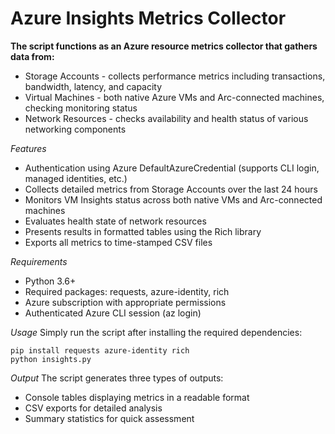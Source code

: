 # Azure Insights Metrics Collector

**The script functions as an Azure resource metrics collector that gathers data from:**

  -  Storage Accounts - collects performance metrics including transactions, bandwidth, latency, and capacity
  -  Virtual Machines - both native Azure VMs and Arc-connected machines, checking monitoring status
  -  Network Resources - checks availability and health status of various networking components

*Features*

  -  Authentication using Azure DefaultAzureCredential (supports CLI login, managed identities, etc.)
  -  Collects detailed metrics from Storage Accounts over the last 24 hours
  -  Monitors VM Insights status across both native VMs and Arc-connected machines
  -  Evaluates health state of network resources
  -  Presents results in formatted tables using the Rich library
  -  Exports all metrics to time-stamped CSV files

*Requirements*

  -  Python 3.6+
  -  Required packages: requests, azure-identity, rich
  -  Azure subscription with appropriate permissions
  -  Authenticated Azure CLI session (az login)

*Usage*
Simply run the script after installing the required dependencies:
```
pip install requests azure-identity rich
python insights.py
```
*Output*
The script generates three types of outputs:

  -  Console tables displaying metrics in a readable format
  -  CSV exports for detailed analysis
  -  Summary statistics for quick assessment



